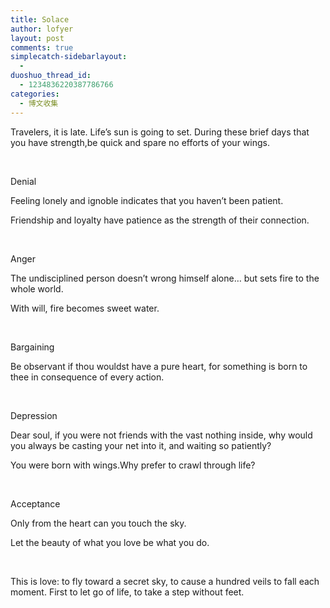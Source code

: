 ```yaml
---
title: Solace
author: lofyer
layout: post
comments: true
simplecatch-sidebarlayout:
  - 
duoshuo_thread_id:
  - 1234836220387786766
categories:
  - 博文收集
---
```

Travelers, it is late. Life&#8217;s sun is going to set. During these brief days that you have strength,be quick and spare no efforts of your wings.

&nbsp;

Denial

Feeling lonely and ignoble indicates that you haven&#8217;t been patient.

Friendship and loyalty have patience as the strength of their connection.

&nbsp;

Anger

The undisciplined person doesn&#8217;t wrong himself alone&#8230; but sets fire to the whole world.

With will, fire becomes sweet water.

&nbsp;

Bargaining

Be observant if thou wouldst have a pure heart, for something is born to thee in consequence of every action.

&nbsp;

Depression

Dear soul, if you were not friends with the vast nothing inside, why would you always be casting your net into it, and waiting so patiently?

You were born with wings.Why prefer to crawl through life?

&nbsp;

Acceptance

Only from the heart can you touch the sky.

Let the beauty of what you love be what you do.

&nbsp;

This is love: to fly toward a secret sky, to cause a hundred veils to fall each moment. First to let go of life, to take a step without feet.